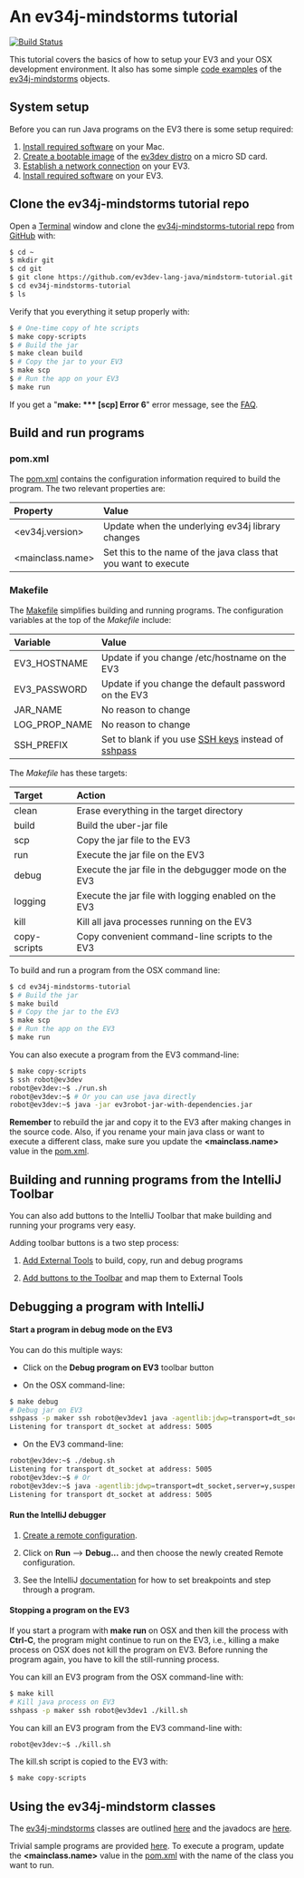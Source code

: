 # An ev34j-mindstorms tutorial

[![Build Status](https://travis-ci.org/ev34j/ev34j-mindstorms-tutorial.svg?branch=master)](https://travis-ci.org/ev34j/ev34j-mindstorms-tutorial)

This tutorial covers the basics of how to setup your EV3 and your
OSX development environment. It also has some simple
[code examples](https://github.com/ev34j/ev34j-mindstorms-tutorial/tree/master/src/main/java)
of the [ev34j-mindstorms](https://github.com/ev34j/ev34j) objects.

## System setup

Before you can run Java programs on the EV3 there is some setup required:

1. [Install required software](https://github.com/ev3dev-lang-java/ev34j-mindstorms-tutorial/wiki/Install-required-Mac-software) on your Mac.
2. [Create a bootable image](https://github.com/ev3dev-lang-java/ev34j-mindstorms-tutorial/wiki/Create-a-bootable-image-for-the-EV3) of the [ev3dev distro](http://www.ev3dev.org) on a micro SD card.
3. [Establish a network connection](https://github.com/ev3dev-lang-java/ev34j-mindstorms-tutorial/wiki/Establish-a-network-connection) on your EV3.
4. [Install required software](https://github.com/ev3dev-lang-java/ev34j-mindstorms-tutorial/wiki/Install-required-EV3-software) on your EV3.

## Clone the ev34j-mindstorms tutorial repo

Open a [Terminal](https://en.wikipedia.org/wiki/Terminal_(OS_X)) window and clone the
[ev34j-mindstorms-tutorial repo](https://github.com/ev3dev-lang-java/ev34j-mindstorms-tutorial) from [GitHub](https://github.com)
with:

```bash
$ cd ~
$ mkdir git
$ cd git
$ git clone https://github.com/ev3dev-lang-java/mindstorm-tutorial.git
$ cd ev34j-mindstorms-tutorial
$ ls
```

Verify that you everything it setup properly with:

```bash
$ # One-time copy of hte scripts
$ make copy-scripts
$ # Build the jar
$ make clean build
$ # Copy the jar to your EV3
$ make scp
$ # Run the app on your EV3
$ make run
```

If you get a "**make: *** [scp] Error 6**" error message, see the [FAQ](https://github.com/ev34j/ev34j-mindstorms-tutorial/wiki/FAQ).


## Build and run programs

### pom.xml
The [pom.xml](https://github.com/ev34j/ev34j-mindstorms-tutorial/blob/master/pom.xml)
contains the configuration information required to build the program. The two relevant properties are:

| Property                   | Value                                                            |
|:---------------------------|:-----------------------------------------------------------------|
| &lt;ev34j.version&gt;      | Update when the underlying ev34j library changes                 |
| &lt;mainclass.name&gt;     | Set this to the name of the java class that you want to execute  |

### Makefile
The [Makefile](https://github.com/ev34j/ev34j-mindstorms-tutorial/blob/master/Makefile)
simplifies building and running programs. The configuration variables at the top of the *Makefile* include:

| Variable                | Value                                                       |
|:------------------------|:------------------------------------------------------------|
| EV3_HOSTNAME            | Update if you change /etc/hostname on the EV3 |
| EV3_PASSWORD            | Update if you change the default password on the EV3        |
| JAR_NAME                | No reason to change                                         |
| LOG_PROP_NAME           | No reason to change                                         |
| SSH_PREFIX              | Set to blank if you use [SSH keys](https://www.digitalocean.com/community/tutorials/how-to-set-up-ssh-keys--2) instead of [sshpass](https://gist.github.com/arunoda/7790979) |

The *Makefile* has these targets:

| Target              | Action                                                  |
|:--------------------|:--------------------------------------------------------|
| clean               | Erase everything in the target directory                |
| build               | Build the uber-jar file                                 |
| scp                 | Copy the jar file to the EV3                            |
| run                 | Execute the jar file on the EV3                         |
| debug               | Execute the jar file in the debgugger mode on the EV3   |
| logging             | Execute the jar file with logging enabled on the EV3    |
| kill                | Kill all java processes running on the EV3              |
| copy-scripts        | Copy convenient command-line scripts to the EV3         |

To build and run a program from the OSX command line:

```bash
$ cd ev34j-mindstorms-tutorial
$ # Build the jar
$ make build
$ # Copy the jar to the EV3
$ make scp
$ # Run the app on the EV3
$ make run
```

You can also execute a program from the EV3 command-line:

```bash
$ make copy-scripts
$ ssh robot@ev3dev
robot@ev3dev:~$ ./run.sh
robot@ev3dev:~$ # Or you can use java directly
robot@ev3dev:~$ java -jar ev3robot-jar-with-dependencies.jar
```

**Remember** to rebuild the jar and copy it to the EV3 after making changes in the
source code. Also, if you rename your main java class or want to execute a different class, make sure you
update the **&lt;mainclass.name&gt;** value in the [pom.xml](https://github.com/ev34j/ev34j-mindstorms-tutorial/blob/master/pom.xml).

## Building and running programs from the IntelliJ Toolbar

You can also add buttons to the IntelliJ Toolbar that make building and running your
programs very easy.

Adding toolbar buttons is a two step process:

1. [Add External Tools](https://github.com/ev34j/ev34j-mindstorms-tutorial/wiki/Add-Intellij-External-Tools) to build, copy, run and debug programs

2. [Add buttons to the Toolbar](https://github.com/ev34j/ev34j-mindstorms-tutorial/wiki/Add-Toolbar-Buttons) and map them to External Tools

## Debugging a program with IntelliJ

#### Start a program in debug mode on the EV3

You can do this multiple ways:

* Click on the **Debug program on EV3** toolbar button

* On the OSX command-line:

```bash
$ make debug
# Debug jar on EV3
sshpass -p maker ssh robot@ev3dev1 java -agentlib:jdwp=transport=dt_socket,server=y,suspend=y,address=5005 -jar ev3robot-jar-with-dependencies.jar
Listening for transport dt_socket at address: 5005
```

* On the EV3 command-line:

```bash
robot@ev3dev:~$ ./debug.sh
Listening for transport dt_socket at address: 5005
robot@ev3dev:~$ # Or
robot@ev3dev:~$ java -agentlib:jdwp=transport=dt_socket,server=y,suspend=y,address=5005 -jar ev3robot-jar-with-dependencies.jar
Listening for transport dt_socket at address: 5005
```

#### Run the IntelliJ debugger

1. [Create a remote configuration](https://github.com/ev34j/ev34j-mindstorms-tutorial/wiki/Create-a-Remote-Configuration).

2. Click on **Run** --> **Debug...** and then choose the newly created Remote configuration.

3. See the IntelliJ [documentation](https://www.jetbrains.com/help/idea/2016.1/debugging.html) for how to
set breakpoints and step through a program.

#### Stopping a program on the EV3

If you start a program with **make run** on OSX and then kill the process with **Ctrl-C**, the
program might continue to run on the EV3, i.e., killing a make process on OSX does
not kill the program on EV3. Before running the program again, you have to kill the still-running
process.

You can kill an EV3 program from the OSX command-line with:

```bash
$ make kill
# Kill java process on EV3
sshpass -p maker ssh robot@ev3dev1 ./kill.sh
```

You can kill an EV3 program from the EV3 command-line with:

```bash
robot@ev3dev:~$ ./kill.sh
```

The kill.sh script is copied to the EV3 with:

```bash
$ make copy-scripts
```

## Using the ev34j-mindstorm classes

The [ev34j-mindstorms](https://github.com/ev34j/ev34j) classes are outlined
[here](https://github.com/ev34j/ev34j-mindstorms-tutorial/wiki/Ev34j-Mindstorms-Object-Summary)
and the javadocs are [here](http://docs.ev34j.com).

Trivial sample programs are provided [here](https://github.com/ev34j/ev34j-mindstorms-tutorial/tree/master/src/main/java).
To execute a program,
update the **&lt;mainclass.name&gt;** value in the [pom.xml](https://github.com/ev34j/ev34j-mindstorms-tutorial/blob/master/pom.xml)
with the name of the class you want to run.










